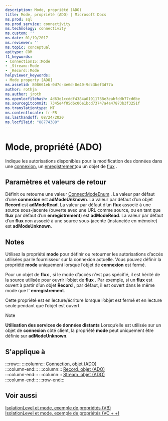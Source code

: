 ```yaml
---
description: Mode, propriété (ADO)
title: Mode, propriété (ADO) | Microsoft Docs
ms.prod: sql
ms.prod_service: connectivity
ms.technology: connectivity
ms.custom: ''
ms.date: 01/19/2017
ms.reviewer: ''
ms.topic: conceptual
apitype: COM
f1_keywords:
- Connection15::Mode
- _Stream::Mode
- _Record::Mode
helpviewer_keywords:
- Mode property [ADO]
ms.assetid: 808661eb-0d7c-4e6d-8e40-9dc3bef3d77a
author: rothja
ms.author: jroth
ms.openlocfilehash: 4d63e1ccddf4384a01911738e3eabfddb77cd6be
ms.sourcegitcommit: 7345e4f05d6c06e1bcd73747a4a47873b3f3251f
ms.translationtype: MT
ms.contentlocale: fr-FR
ms.lasthandoff: 08/24/2020
ms.locfileid: "88774388"
---
```

# <a name="mode-property-ado"></a>Mode, propriété (ADO)
Indique les autorisations disponibles pour la modification des données dans une [connexion](./connection-object-ado.md), un [enregistrement](./record-object-ado.md)ou un objet de [flux](./stream-object-ado.md) .  
  
## <a name="settings-and-return-values"></a>Paramètres et valeurs de retour  
 Définit ou retourne une valeur [ConnectModeEnum](./connectmodeenum.md) . La valeur par défaut d’une **connexion** est **adModeUnknown**. La valeur par défaut d’un objet **Record** est **adModeRead**. La valeur par défaut d’un **flux** associé à une source sous-jacente (ouverte avec une URL comme source, ou en tant que **flux** par défaut d’un **enregistrement**) est **adModeRead**. La valeur par défaut d’un **flux** non associé à une source sous-jacente (instanciée en mémoire) est **adModeUnknown**.  
  
## <a name="remarks"></a>Notes  
 Utilisez la propriété **mode** pour définir ou retourner les autorisations d’accès utilisées par le fournisseur sur la connexion actuelle. Vous pouvez définir la propriété **mode** uniquement lorsque l’objet de **connexion** est fermé.  
  
 Pour un objet de **flux** , si le mode d’accès n’est pas spécifié, il est hérité de la source utilisée pour ouvrir l’objet de **flux** . Par exemple, si un **flux** est ouvert à partir d’un objet **Record** , par défaut, il est ouvert dans le même mode que l' **enregistrement**.  
  
 Cette propriété est en lecture/écriture lorsque l’objet est fermé et en lecture seule pendant que l’objet est ouvert.  
  
> [!NOTE]
>  **Utilisation des services de données distants** Lorsqu’elle est utilisée sur un objet de **connexion** côté client, la propriété **mode** peut uniquement être définie sur **adModeUnknown**.  
  
## <a name="applies-to"></a>S'applique à  

:::row:::
    :::column:::
        [Connection, objet (ADO)](./connection-object-ado.md)  
    :::column-end:::
    :::column:::
        [Record, objet (ADO)](./record-object-ado.md)  
    :::column-end:::
    :::column:::
        [Stream, objet (ADO)](./stream-object-ado.md)  
    :::column-end:::
:::row-end:::

## <a name="see-also"></a>Voir aussi  
 [IsolationLevel et mode, exemple de propriétés (VB)](./isolationlevel-and-mode-properties-example-vb.md)   
 [IsolationLevel et mode, exemple de propriétés (VC + +)](./isolationlevel-and-mode-properties-example-vc.md)